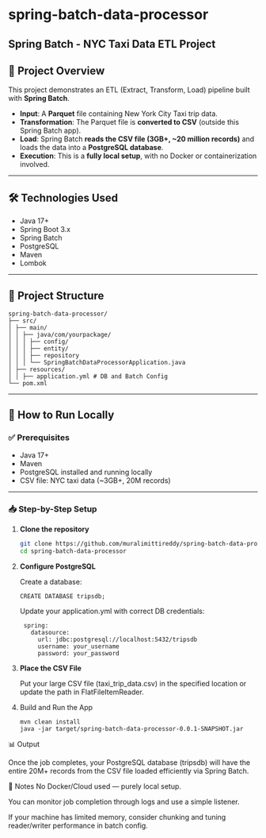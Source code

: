 # spring-batch-data-processor
## Spring Batch - NYC Taxi Data ETL Project

## 📌 Project Overview

This project demonstrates an ETL (Extract, Transform, Load) pipeline built with **Spring Batch**.

- **Input**: A **Parquet** file containing New York City Taxi trip data.
- **Transformation**: The Parquet file is **converted to CSV** (outside this Spring Batch app).
- **Load**: Spring Batch **reads the CSV file (3GB+, ~20 million records)** and loads the data into a **PostgreSQL database**.
- **Execution**: This is a **fully local setup**, with no Docker or containerization involved.

---

## 🛠️ Technologies Used

- Java 17+
- Spring Boot 3.x
- Spring Batch
- PostgreSQL
- Maven
- Lombok

---

## 📂 Project Structure
    spring-batch-data-processor/
    ├── src/
    │ ├── main/
    │ │ ├── java/com/yourpackage/
    │ │ │ ├── config/
    │ │ │ ├── entity/
    │ │ │ ├── repository
    │ │ │ └── SpringBatchDataProcessorApplication.java
    │ ├── resources/
    │ │ ├── application.yml # DB and Batch Config
    └── pom.xml

---

## 🚀 How to Run Locally

### ✅ Prerequisites

- Java 17+
- Maven
- PostgreSQL installed and running locally
- CSV file: NYC taxi data (~3GB+, 20M records)

---

### 📥 Step-by-Step Setup

1. **Clone the repository**
   ```bash
   git clone https://github.com/muralimittireddy/spring-batch-data-processor.git
   cd spring-batch-data-processor
2. **Configure PostgreSQL**

   Create a database:

       CREATE DATABASE tripsdb;
   Update your application.yml with correct DB credentials:
   
        spring:
          datasource:
            url: jdbc:postgresql://localhost:5432/tripsdb
            username: your_username
            password: your_password

 3. **Place the CSV File**

    Put your large CSV file (taxi_trip_data.csv) in the specified location or update the path in FlatFileItemReader.

 4. Build and Run the App

        mvn clean install
        java -jar target/spring-batch-data-processor-0.0.1-SNAPSHOT.jar

📊 Output
   
   Once the job completes, your PostgreSQL database (tripsdb) will have the entire 20M+ records from the CSV file loaded efficiently via Spring Batch.

🧾 Notes
  No Docker/Cloud used — purely local setup.
  
  You can monitor job completion through logs and use a simple listener.
  
  If your machine has limited memory, consider chunking and tuning reader/writer performance in batch config.

